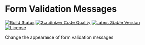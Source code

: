 # Form Validation Messages

[![Build Status](https://scrutinizer-ci.com/g/ColdTrick/form_validation_messages/badges/build.png?b=master)](https://scrutinizer-ci.com/g/ColdTrick/form_validation_messages/build-status/master)
[![Scrutinizer Code Quality](https://scrutinizer-ci.com/g/ColdTrick/form_validation_messages/badges/quality-score.png?b=master)](https://scrutinizer-ci.com/g/ColdTrick/form_validation_messages/?branch=master)
[![Latest Stable Version](https://poser.pugx.org/coldtrick/form_validation_messages/v/stable.svg)](https://packagist.org/packages/coldtrick/form_validation_messages)
[![License](https://poser.pugx.org/coldtrick/form_validation_messages/license.svg)](https://packagist.org/packages/coldtrick/form_validation_messages)

Change the appearance of form validation messages
